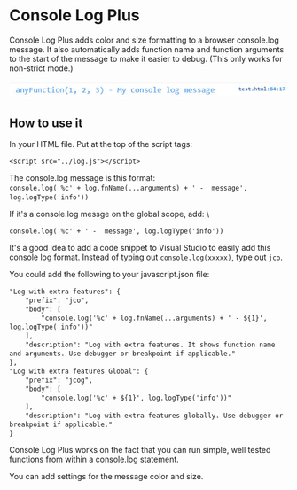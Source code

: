 # Console Log Plus
Console Log Plus adds color and size formatting to a browser console.log message. It also automatically adds function name and function arguments to the start of the message to make it easier to debug. (This only works for non-strict mode.)



![Console Log Plus message example](https://github.com/chrisjwaddell/console-log-plus/blob/main/msg.jpg)


## How to use it
In your HTML file. Put at the top of the script tags:
```
<script src="../log.js"></script>
```

The console.log message is this format: \
``
console.log('%c' + log.fnName(...arguments) + ' -  message', log.logType('info'))
``

If it's a console.log messge on the global scope, add: \
```
console.log('%c' + ' -  message', log.logType('info'))
```

It's a good idea to add a code snippet to Visual Studio to easily add this console log format. Instead of typing out ``console.log(xxxxx)``, type out ``jco``.

You could add the following to your javascript.json file:

```
"Log with extra features": {
    "prefix": "jco",
	"body": [
        "console.log('%c' + log.fnName(...arguments) + ' - ${1}', log.logType('info'))"
	],
	"description": "Log with extra features. It shows function name and arguments. Use debugger or breakpoint if applicable."
},
"Log with extra features Global": {
	"prefix": "jcog",
	"body": [
        "console.log('%c' + ${1}', log.logType('info'))"
	],
	"description": "Log with extra features globally. Use debugger or breakpoint if applicable."
}
```

Console Log Plus works on the fact that you can run simple, well tested functions from within a console.log statement.

You can add settings for the message color and size.

